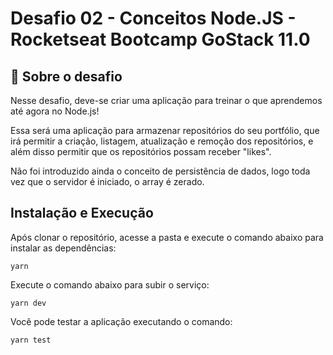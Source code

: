 # Desafio 02 - Conceitos Node.JS - Rocketseat Bootcamp GoStack 11.0


## 🚀 Sobre o desafio


Nesse desafio, deve-se criar uma aplicação para treinar o que aprendemos até agora no Node.js!

Essa será uma aplicação para armazenar repositórios do seu portfólio, que irá permitir a criação, listagem, atualização e remoção dos repositórios, e além disso permitir que os repositórios possam receber "likes".

Não foi introduzido ainda o conceito de persistência de dados, logo toda vez que o servidor é iniciado, o array é zerado.

## Instalação e Execução

Após clonar o repositório, acesse a pasta e execute o comando abaixo para instalar as dependências:
```shell
yarn
```
Execute o comando abaixo para subir o serviço:
```shell
yarn dev
```
Você pode testar a aplicação executando o comando:
```
yarn test
```
